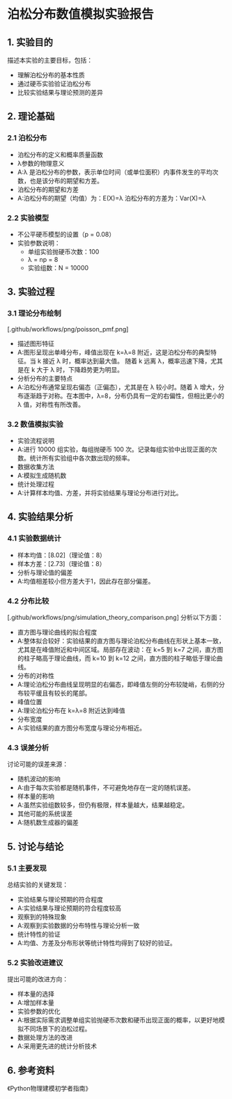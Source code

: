 # 泊松分布数值模拟实验报告

## 1. 实验目的
描述本实验的主要目标，包括：
- 理解泊松分布的基本性质
- 通过硬币实验验证泊松分布
- 比较实验结果与理论预测的差异

## 2. 理论基础

### 2.1 泊松分布
- 泊松分布的定义和概率质量函数
- λ参数的物理意义
- A:λ 是泊松分布的参数，表示单位时间（或单位面积）内事件发生的平均次数，也是该分布的期望和方差。
- 泊松分布的期望和方差
- A:泊松分布的期望（均值）为：E(X)=λ
    泊松分布的方差为：Var(X)=λ

### 2.2 实验模型
- 不公平硬币模型的设置（p = 0.08）
- 实验参数说明：
  - 单组实验抛硬币次数：100
  - λ = np = 8
  - 实验组数：N = 10000

## 3. 实验过程

### 3.1 理论分布绘制
[.github/workflows/png/poisson_pmf.png]
- 描述图形特征
- A:图形呈现出单峰分布，峰值出现在 k=λ=8 附近，这是泊松分布的典型特征。当 k 接近 λ 时，概率达到最大值。
随着 k 远离 λ，概率迅速下降，尤其是在 k 大于 λ 时，下降趋势更为明显。
- 分析分布的主要特点
- A:泊松分布通常呈现右偏态（正偏态），尤其是在 λ 较小时。随着 λ 增大，分布逐渐趋于对称。在本图中，λ=8，分布仍具有一定的右偏性，但相比更小的 λ 值，对称性有所改善。

### 3.2 数值模拟实验
- 实验流程说明
- A:进行 10000 组实验，每组抛硬币 100 次。记录每组实验中出现正面的次数。统计所有实验组中各次数出现的频率。
- 数据收集方法
- A:模拟生成随机数
- 统计处理过程
- A:计算样本均值、方差，并将实验结果与理论分布进行对比。

## 4. 实验结果分析

### 4.1 实验数据统计
- 样本均值：[8.02]（理论值：8）
- 样本方差：[2.73]（理论值：8）
- 分析与理论值的偏差
- A:均值相差较小但方差大于1，因此存在部分偏差。

### 4.2 分布比较
[.github/workflows/png/simulation_theory_comparison.png]
分析以下方面：
- 直方图与理论曲线的拟合程度
- A:整体拟合较好：实验结果的直方图与理论泊松分布曲线在形状上基本一致，尤其是在峰值附近和中间区域。局部存在波动：在 k=5 到 k=7 之间，直方图的柱子略高于理论曲线，而 k=10 到 k=12 之间，直方图的柱子略低于理论曲线。
- 分布的对称性
- A:理论泊松分布曲线呈现明显的右偏态，即峰值左侧的分布较陡峭，右侧的分布较平缓且有较长的尾部。
- 峰值位置
- A:理论泊松分布在 k=λ=8 附近达到峰值
- 分布宽度
- A:实验结果的直方图分布宽度与理论分布相近。

### 4.3 误差分析
讨论可能的误差来源：
- 随机波动的影响
- A:由于每次实验都是随机事件，不可避免地存在一定的随机误差。
- 样本量的影响
- A:虽然实验组数较多，但仍有极限，样本量越大，结果越稳定。
- 其他可能的系统误差
- A:随机数生成器的偏差

## 5. 讨论与结论

### 5.1 主要发现
总结实验的关键发现：
- 实验结果与理论预期的符合程度
- A:实验结果与理论预期的符合程度较高
- 观察到的特殊现象
- A:观察到实验数据的分布特性与理论分析一致
- 统计特性的验证
- A:均值、方差及分布形状等统计特性均得到了较好的验证。

### 5.2 实验改进建议
提出可能的改进方向：
- 样本量的选择
- A:增加样本量
- 实验参数的优化
- A:根据实际需求调整单组实验抛硬币次数和硬币出现正面的概率，以更好地模拟不同场景下的泊松过程。
- 数据处理方法的改进
- A:采用更先进的统计分析技术

## 6. 参考资料
《Python物理建模初学者指南》


